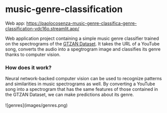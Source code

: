 # music-genre-classification

Web app: https://paolocosenza-music-genre-classifica-genre-classification-vdc16o.streamlit.app/

Web application project containing a simple music genre classifier trained on the spectrograms of the <a href=https://www.kaggle.com/datasets/andradaolteanu/gtzan-dataset-music-genre-classification> GTZAN Dataset</a>. It takes the URL of a YouTube song, converts the audio into a spegtrogram image and classifies its genre thanks to computer vision.

<h3>How does it work?</h3>
Neural network-backed computer vision can be used to recognize patterns and similarities in music spectrograms as well.
By converting a YouTube song into a spectrogram that has the same features of those contained in the GTZAN Dataset, we can make predictions about its genre.
<br />
<br />
![genres](images/genres.png)
